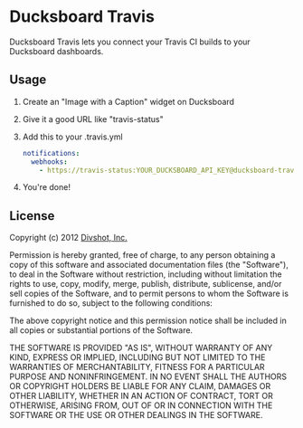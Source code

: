 # Ducksboard Travis

Ducksboard Travis lets you connect your Travis CI builds to your Ducksboard dashboards.

## Usage

1. Create an "Image with a Caption" widget on Ducksboard
2. Give it a good URL like "travis-status"
3. Add this to your .travis.yml

    ```yaml
    notifications:
      webhooks:
        - https://travis-status:YOUR_DUCKSBOARD_API_KEY@ducksboard-travis.herokuapp.com/
    ```

4. You're done!

## License

Copyright (c) 2012 [Divshot, Inc.](http://divshot.com)

Permission is hereby granted, free of charge, to any person obtaining a copy of this software and associated documentation files (the "Software"), to deal in the Software without restriction, including without limitation the rights to use, copy, modify, merge, publish, distribute, sublicense, and/or sell copies of the Software, and to permit persons to whom the Software is furnished to do so, subject to the following conditions:

The above copyright notice and this permission notice shall be included in all copies or substantial portions of the Software.

THE SOFTWARE IS PROVIDED "AS IS", WITHOUT WARRANTY OF ANY KIND, EXPRESS OR IMPLIED, INCLUDING BUT NOT LIMITED TO THE WARRANTIES OF MERCHANTABILITY, FITNESS FOR A PARTICULAR PURPOSE AND NONINFRINGEMENT. IN NO EVENT SHALL THE AUTHORS OR COPYRIGHT HOLDERS BE LIABLE FOR ANY CLAIM, DAMAGES OR OTHER LIABILITY, WHETHER IN AN ACTION OF CONTRACT, TORT OR OTHERWISE, ARISING FROM, OUT OF OR IN CONNECTION WITH THE SOFTWARE OR THE USE OR OTHER DEALINGS IN THE SOFTWARE.